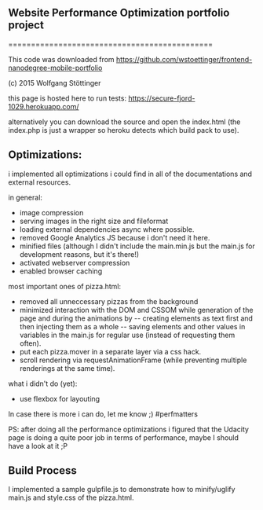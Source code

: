## Website Performance Optimization portfolio project
=============================================

This code was downloaded from https://github.com/wstoettinger/frontend-nanodegree-mobile-portfolio

(c) 2015 Wolfgang Stöttinger

this page is hosted here to run tests: https://secure-fjord-1029.herokuapp.com/

alternatively you can download the source and open the index.html (the index.php is just a wrapper so heroku detects which build pack to use).

## Optimizations:

i implemented all optimizations i could find in all of the documentations and external resources.

in general:
- image compression
- serving images in the right size and fileformat
- loading external dependencies async where possible.
- removed Google Analytics JS because i don't need it here.
- minified files (although I didn't include the main.min.js but the main.js for development reasons, but it's there!)
- activated webserver compression
- enabled browser caching

most important ones of pizza.html:
- removed all unneccessary pizzas from the background
- minimized interaction with the DOM and CSSOM while generation of the page and during the animations by 
-- creating elements as text first and then injecting them as a whole
-- saving elements and other values in variables in the main.js for regular use (instead of requesting them often).
- put each pizza.mover in a separate layer via a css hack.
- scroll rendering via requestAnimationFrame (while preventing multiple renderings at the same time).

what i didn't do (yet):
- use flexbox for layouting

In case there is more i can do, let me know ;) #perfmatters 

PS: after doing all the performance optimizations i figured that the Udacity page is doing a quite poor job in terms of performance, maybe I should have a look at it ;P


## Build Process

I implemented a sample gulpfile.js to demonstrate how to minify/uglify main.js and style.css of the pizza.html.